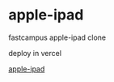 # apple-ipad
fastcampus apple-ipad clone

deploy in vercel

[apple-ipad](https://apple-ipad-phi.vercel.app/{:target="_blank"})
